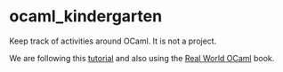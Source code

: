 # ocaml_kindergarten

Keep track of activities around OCaml. It is not a project.

We are following this [tutorial](https://fr.wikibooks.org/wiki/Objective_Caml)
and also using the [Real World OCaml](https://realworldocaml.org/) book.
